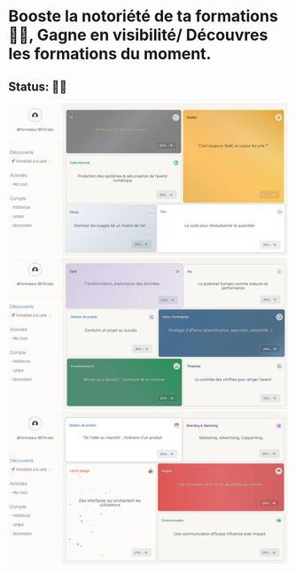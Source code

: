 # Booste la notoriété de ta formations 🚀✨, Gagne en visibilité/ Découvres les formations du moment.

 ## Status: 🚨🚧

![manifest-home-slide-1](./home_slide1.png)
![manifest-home-slide-2](./home_slide2.png)
![manifest-home-slide-3](./home_slide3.png)
